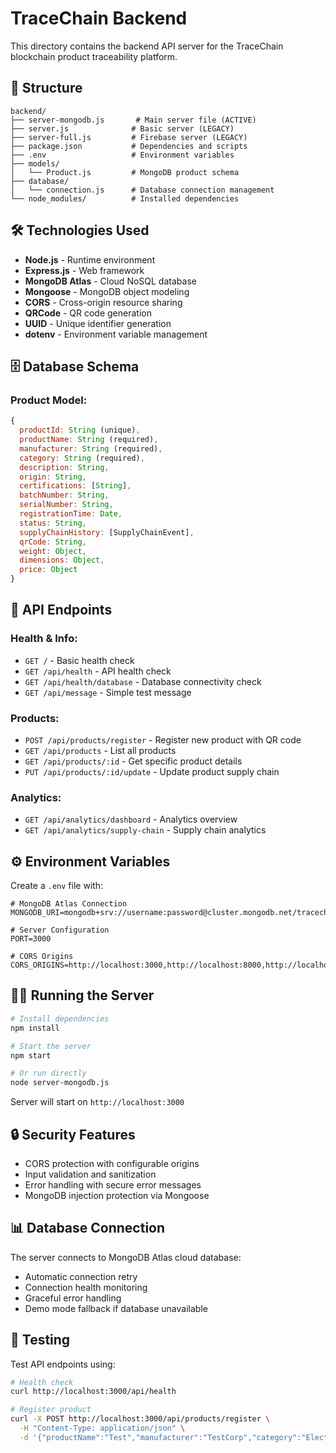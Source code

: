 # TraceChain Backend

This directory contains the backend API server for the TraceChain blockchain product traceability platform.

## 📁 Structure

```
backend/
├── server-mongodb.js       # Main server file (ACTIVE)
├── server.js              # Basic server (LEGACY)
├── server-full.js         # Firebase server (LEGACY)
├── package.json           # Dependencies and scripts
├── .env                   # Environment variables
├── models/
│   └── Product.js         # MongoDB product schema
├── database/
│   └── connection.js      # Database connection management
└── node_modules/          # Installed dependencies
```

## 🛠️ Technologies Used

- **Node.js** - Runtime environment
- **Express.js** - Web framework
- **MongoDB Atlas** - Cloud NoSQL database
- **Mongoose** - MongoDB object modeling
- **CORS** - Cross-origin resource sharing
- **QRCode** - QR code generation
- **UUID** - Unique identifier generation
- **dotenv** - Environment variable management

## 🗄️ Database Schema

### Product Model:
```javascript
{
  productId: String (unique),
  productName: String (required),
  manufacturer: String (required),
  category: String (required),
  description: String,
  origin: String,
  certifications: [String],
  batchNumber: String,
  serialNumber: String,
  registrationTime: Date,
  status: String,
  supplyChainHistory: [SupplyChainEvent],
  qrCode: String,
  weight: Object,
  dimensions: Object,
  price: Object
}
```

## 🚀 API Endpoints

### Health & Info:
- `GET /` - Basic health check
- `GET /api/health` - API health check
- `GET /api/health/database` - Database connectivity check
- `GET /api/message` - Simple test message

### Products:
- `POST /api/products/register` - Register new product with QR code
- `GET /api/products` - List all products
- `GET /api/products/:id` - Get specific product details
- `PUT /api/products/:id/update` - Update product supply chain

### Analytics:
- `GET /api/analytics/dashboard` - Analytics overview
- `GET /api/analytics/supply-chain` - Supply chain analytics

## ⚙️ Environment Variables

Create a `.env` file with:

```env
# MongoDB Atlas Connection
MONGODB_URI=mongodb+srv://username:password@cluster.mongodb.net/tracechain

# Server Configuration
PORT=3000

# CORS Origins
CORS_ORIGINS=http://localhost:3000,http://localhost:8000,http://localhost:5500
```

## 🏃‍♂️ Running the Server

```bash
# Install dependencies
npm install

# Start the server
npm start

# Or run directly
node server-mongodb.js
```

Server will start on `http://localhost:3000`

## 🔒 Security Features

- CORS protection with configurable origins
- Input validation and sanitization
- Error handling with secure error messages
- MongoDB injection protection via Mongoose

## 📊 Database Connection

The server connects to MongoDB Atlas cloud database:
- Automatic connection retry
- Connection health monitoring
- Graceful error handling
- Demo mode fallback if database unavailable

## 🧪 Testing

Test API endpoints using:

```bash
# Health check
curl http://localhost:3000/api/health

# Register product
curl -X POST http://localhost:3000/api/products/register \
  -H "Content-Type: application/json" \
  -d '{"productName":"Test","manufacturer":"TestCorp","category":"Electronics"}'
```
